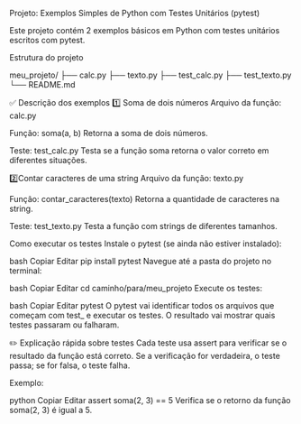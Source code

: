 Projeto: Exemplos Simples de Python com Testes Unitários (pytest)

Este projeto contém 2 exemplos básicos em Python com testes unitários escritos com pytest.


Estrutura do projeto

meu_projeto/
├── calc.py
├── texto.py
├── test_calc.py
├── test_texto.py
└── README.md


✅ Descrição dos exemplos
1️⃣ Soma de dois números
Arquivo da função: calc.py

Função: soma(a, b)
Retorna a soma de dois números.

Teste: test_calc.py
Testa se a função soma retorna o valor correto em diferentes situações.

2️⃣Contar caracteres de uma string
Arquivo da função: texto.py

Função: contar_caracteres(texto)
Retorna a quantidade de caracteres na string.

Teste: test_texto.py
Testa a função com strings de diferentes tamanhos.


Como executar os testes
Instale o pytest (se ainda não estiver instalado):

bash
Copiar
Editar
pip install pytest
Navegue até a pasta do projeto no terminal:

bash
Copiar
Editar
cd caminho/para/meu_projeto
Execute os testes:

bash
Copiar
Editar
pytest
O pytest vai identificar todos os arquivos que começam com test_ e executar os testes.
O resultado vai mostrar quais testes passaram ou falharam.

✏️ Explicação rápida sobre testes
Cada teste usa assert para verificar se o resultado da função está correto.
Se a verificação for verdadeira, o teste passa; se for falsa, o teste falha.

Exemplo:

python
Copiar
Editar
assert soma(2, 3) == 5
Verifica se o retorno da função soma(2, 3) é igual a 5.